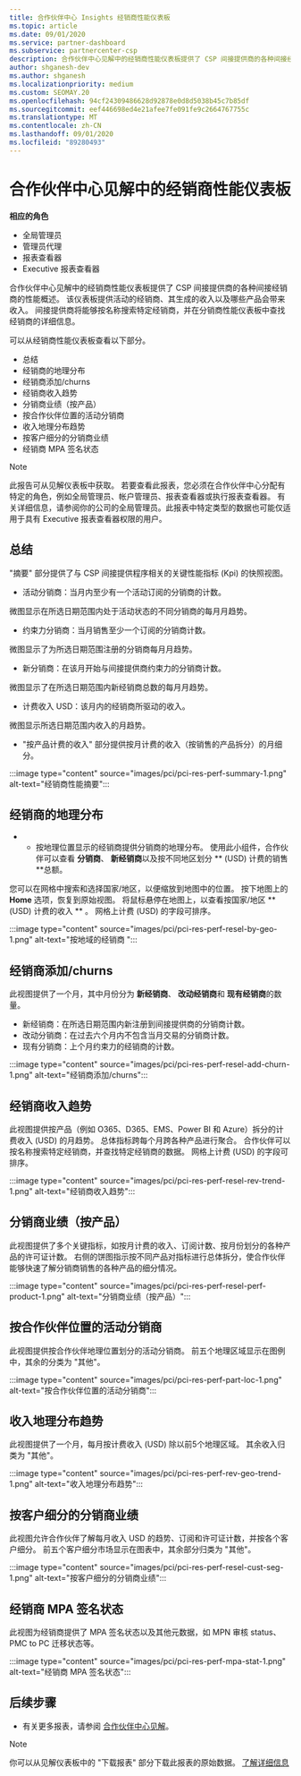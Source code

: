 ```yaml
---
title: 合作伙伴中心 Insights 经销商性能仪表板
ms.topic: article
ms.date: 09/01/2020
ms.service: partner-dashboard
ms.subservice: partnercenter-csp
description: 合作伙伴中心见解中的经销商性能仪表板提供了 CSP 间接提供商的各种间接经销商的性能概述。
author: shganesh-dev
ms.author: shganesh
ms.localizationpriority: medium
ms.custom: SEOMAY.20
ms.openlocfilehash: 94cf24309486628d92878e0d8d5038b45c7b85df
ms.sourcegitcommit: eef446698ed4e21afee7fe091fe9c2664767755c
ms.translationtype: MT
ms.contentlocale: zh-CN
ms.lasthandoff: 09/01/2020
ms.locfileid: "89280493"
---
```

# <a name="reseller-performance-dashboard-in-partner-center-insights"></a>合作伙伴中心见解中的经销商性能仪表板

**相应的角色**

- 全局管理员
- 管理员代理
- 报表查看器
- Executive 报表查看器

合作伙伴中心见解中的经销商性能仪表板提供了 CSP 间接提供商的各种间接经销商的性能概述。 该仪表板提供活动的经销商、其生成的收入以及哪些产品会带来收入。 间接提供商将能够按名称搜索特定经销商，并在分销商性能仪表板中查找经销商的详细信息。

可以从经销商性能仪表板查看以下部分。

- 总结
- 经销商的地理分布
- 经销商添加/churns 
- 经销商收入趋势 
- 分销商业绩（按产品）
- 按合作伙伴位置的活动分销商
- 收入地理分布趋势
- 按客户细分的分销商业绩
- 经销商 MPA 签名状态

 > [!NOTE]
 > 此报告可从见解仪表板中获取。 若要查看此报表，您必须在合作伙伴中心分配有特定的角色，例如全局管理员、帐户管理员、报表查看器或执行报表查看器。 有关详细信息，请参阅你的公司的全局管理员。此报表中特定类型的数据也可能仅适用于具有 Executive 报表查看器权限的用户。

## <a name="summary"></a>总结

"摘要" 部分提供了与 CSP 间接提供程序相关的关键性能指标 (Kpi) 的快照视图。

- 活动分销商：当月内至少有一个活动订阅的分销商的计数。

微图显示在所选日期范围内处于活动状态的不同分销商的每月月趋势。

- 约束力分销商：当月销售至少一个订阅的分销商计数。 

微图显示了为所选日期范围注册的分销商每月月趋势。

- 新分销商：在该月开始与间接提供商约束力的分销商计数。 

微图显示了在所选日期范围内新经销商总数的每月月趋势。

- 计费收入 USD：该月内的经销商所驱动的收入。 

微图显示所选日期范围内收入的月趋势。

- "按产品计费的收入" 部分提供按月计费的收入（按销售的产品拆分）的月细分。 

:::image type="content" source="images/pci/pci-res-perf-summary-1.png" alt-text="经销商性能摘要":::

## <a name="geographical-spread-of-resellers"></a>经销商的地理分布

* * 按地理位置显示的经销商提供分销商的地理分布。 使用此小组件，合作伙伴可以查看 **分销商**、 **新经销商**以及按不同地区划分 ** (USD) 计费的销售 **总额。

您可以在网格中搜索和选择国家/地区，以便缩放到地图中的位置。 按下地图上的 **Home** 选项，恢复到原始视图。 将鼠标悬停在地图上，以查看按国家/地区 ** (USD) 计费的收入 ** 。 网格上计费 (USD) 的字段可排序。

:::image type="content" source="images/pci/pci-res-perf-resel-by-geo-1.png" alt-text="按地域的经销商 ":::

## <a name="resellers-addchurns"></a>经销商添加/churns

此视图提供了一个月，其中月份分为 **新经销商**、 **改动经销商**和 **现有经销商**的数量。 

- 新经销商：在所选日期范围内新注册到间接提供商的分销商计数。
- 改动分销商：在过去六个月内不包含当月交易的分销商计数。
- 现有分销商：上个月约束力的经销商的计数。

:::image type="content" source="images/pci/pci-res-perf-resel-add-churn-1.png" alt-text="经销商添加/churns":::

## <a name="resellers-revenue-trend"></a>经销商收入趋势 

此视图提供按产品（例如 O365、D365、EMS、Power BI 和 Azure）拆分的计费收入 (USD) 的月趋势。 总体指标跨每个月跨各种产品进行聚合。 合作伙伴可以按名称搜索特定经销商，并查找特定经销商的数据。 网格上计费 (USD) 的字段可排序。

:::image type="content" source="images/pci/pci-res-perf-resel-rev-trend-1.png" alt-text="经销商收入趋势":::

## <a name="reseller-performance-by-products"></a>分销商业绩（按产品）

此视图提供了多个关键指标，如按月计费的收入、订阅计数、按月份划分的各种产品的许可证计数。 右侧的饼图指示按不同产品对指标进行总体拆分，使合作伙伴能够快速了解分销商销售的各种产品的细分情况。

:::image type="content" source="images/pci/pci-res-perf-resel-perf-product-1.png" alt-text="分销商业绩（按产品）":::

## <a name="active-resellers-by-partner-locations"></a>按合作伙伴位置的活动分销商

此视图提供按合作伙伴地理位置划分的活动分销商。 前五个地理区域显示在图例中，其余的分类为 "其他"。

:::image type="content" source="images/pci/pci-res-perf-part-loc-1.png" alt-text="按合作伙伴位置的活动分销商":::

## <a name="revenue-geo-distribution-trend"></a>收入地理分布趋势

此视图提供了一个月，每月按计费收入 (USD) 除以前5个地理区域。  其余收入归类为 "其他"。

:::image type="content" source="images/pci/pci-res-perf-rev-geo-trend-1.png" alt-text="收入地理分布趋势":::

## <a name="reseller-performance-by-customer-segment"></a>按客户细分的分销商业绩

此视图允许合作伙伴了解每月收入 USD 的趋势、订阅和许可证计数，并按各个客户细分。 前五个客户细分市场显示在图表中，其余部分归类为 "其他"。

:::image type="content" source="images/pci/pci-res-perf-resel-cust-seg-1.png" alt-text="按客户细分的分销商业绩":::

## <a name="reseller-mpa-signing-status"></a>经销商 MPA 签名状态

此视图为经销商提供了 MPA 签名状态以及其他元数据，如 MPN 审核 status、PMC to PC 迁移状态等。

:::image type="content" source="images/pci/pci-res-perf-mpa-stat-1.png" alt-text="经销商 MPA 签名状态":::

## <a name="next-steps"></a>后续步骤

- 有关更多报表，请参阅 [合作伙伴中心见解](partner-center-insights.md)。

>[!NOTE] 
> 你可以从见解仪表板中的 "下载报表" 部分下载此报表的原始数据。 [了解详细信息](pci-download-reports.md) 
